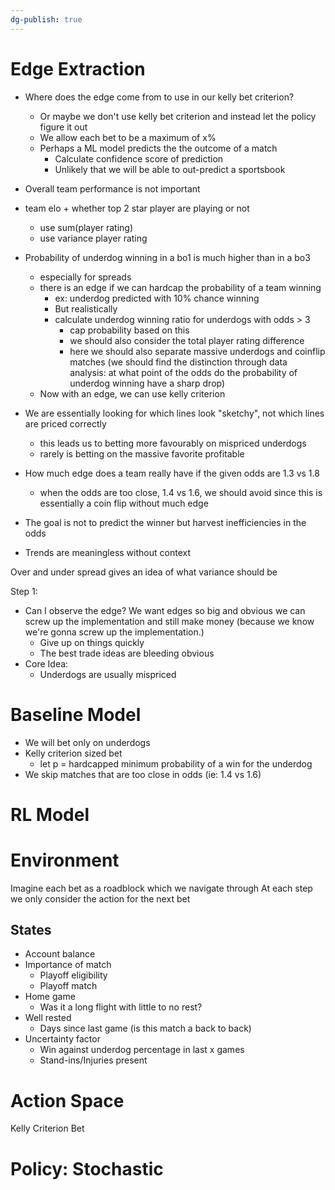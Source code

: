 ```yaml
---
dg-publish: true
---
```


# Edge Extraction
- Where does the edge come from to use in our kelly bet criterion?
	- Or maybe we don't use kelly bet criterion and instead let the policy figure it out
	- We allow each bet to be a maximum of x% 
	- Perhaps a ML model predicts the the outcome of a match
		- Calculate confidence score of prediction
		- Unlikely that we will be able to out-predict a sportsbook


- Overall team performance is not important
- team elo + whether top 2 star player are playing or not
	- use sum(player rating)
	- use variance player rating
- Probability of underdog winning in a bo1 is much higher than in a bo3
	- especially for spreads
	- there is an edge if we can hardcap the probability of a team winning
		- ex: underdog predicted with 10% chance winning
		- But realistically 
		- calculate underdog winning ratio for underdogs with odds > 3
			- cap probability based on this
			- we should also consider the total player rating difference
			- here we should also separate massive underdogs and coinflip matches (we should find the distinction through data analysis: at what point of the odds do the probability of underdog winning have a sharp drop)
	- Now with an edge, we can use kelly criterion
- We are essentially looking for which lines look "sketchy", not which lines are priced correctly
	- this leads us to betting more favourably on mispriced underdogs
	- rarely is betting on the massive favorite profitable


- How much edge does a team really have if the given odds are 1.3 vs 1.8
	- when the odds are too close, 1.4 vs 1.6, we should avoid since this is essentially a coin flip without much edge
- The goal is not to predict the winner but harvest inefficiencies in the odds

- Trends are meaningless without context

Over and under spread gives an idea of what variance should be

Step 1:
- Can I observe the edge? We want edges so big and obvious we can screw up the implementation and still make money (because we know we're gonna screw up the implementation.)
	- Give up on things quickly
	- The best trade ideas are bleeding obvious
- Core Idea: 
	- Underdogs are usually mispriced



# Baseline Model
- We will bet only on underdogs
- Kelly criterion sized bet
	- let p = hardcapped minimum probability of a win for the underdog
- We skip matches that are too close in odds (ie: 1.4 vs 1.6)


# RL Model 
# Environment
Imagine each bet as a roadblock which we navigate through
At each step we only consider the action for the next bet

## States
- Account balance
- Importance of match
	- Playoff eligibility
	- Playoff match
- Home game
	- Was it a long flight with little to no rest?
- Well rested
	- Days since last game (is this match a back to back)
- Uncertainty factor
	- Win against underdog percentage in last x games
	- Stand-ins/Injuries present

# Action Space
Kelly Criterion Bet


# Policy: Stochastic